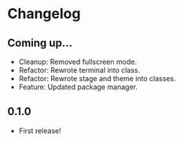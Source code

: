 # Changelog

## Coming up...

- Cleanup: Removed fullscreen mode.
- Refactor: Rewrote terminal into class.
- Refactor: Rewrote stage and theme into classes.
- Feature: Updated package manager.

## 0.1.0

- First release!
